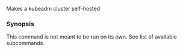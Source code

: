 
Makes a kubeadm cluster self-hosted

### Synopsis


This command is not meant to be run on its own. See list of available subcommands.

